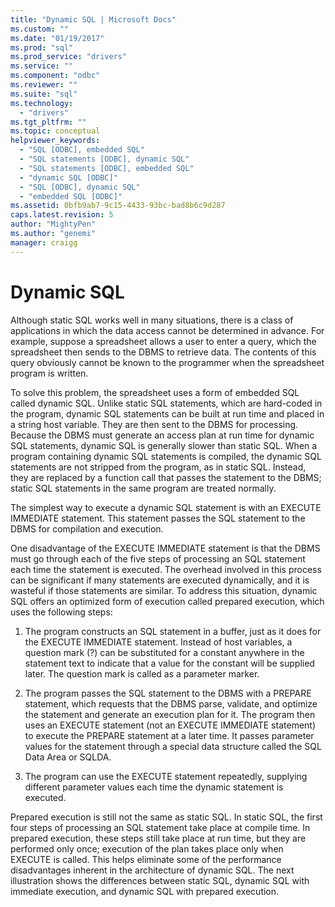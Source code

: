 ```yaml
---
title: "Dynamic SQL | Microsoft Docs"
ms.custom: ""
ms.date: "01/19/2017"
ms.prod: "sql"
ms.prod_service: "drivers"
ms.service: ""
ms.component: "odbc"
ms.reviewer: ""
ms.suite: "sql"
ms.technology: 
  - "drivers"
ms.tgt_pltfrm: ""
ms.topic: conceptual
helpviewer_keywords: 
  - "SQL [ODBC], embedded SQL"
  - "SQL statements [ODBC], dynamic SQL"
  - "SQL statements [ODBC], embedded SQL"
  - "dynamic SQL [ODBC]"
  - "SQL [ODBC], dynamic SQL"
  - "embedded SQL [ODBC]"
ms.assetid: 0bfb9ab7-9c15-4433-93bc-bad8b6c9d287
caps.latest.revision: 5
author: "MightyPen"
ms.author: "genemi"
manager: craigg
---
```

# Dynamic SQL
Although static SQL works well in many situations, there is a class of applications in which the data access cannot be determined in advance. For example, suppose a spreadsheet allows a user to enter a query, which the spreadsheet then sends to the DBMS to retrieve data. The contents of this query obviously cannot be known to the programmer when the spreadsheet program is written.  
  
 To solve this problem, the spreadsheet uses a form of embedded SQL called dynamic SQL. Unlike static SQL statements, which are hard-coded in the program, dynamic SQL statements can be built at run time and placed in a string host variable. They are then sent to the DBMS for processing. Because the DBMS must generate an access plan at run time for dynamic SQL statements, dynamic SQL is generally slower than static SQL. When a program containing dynamic SQL statements is compiled, the dynamic SQL statements are not stripped from the program, as in static SQL. Instead, they are replaced by a function call that passes the statement to the DBMS; static SQL statements in the same program are treated normally.  
  
 The simplest way to execute a dynamic SQL statement is with an EXECUTE IMMEDIATE statement. This statement passes the SQL statement to the DBMS for compilation and execution.  
  
 One disadvantage of the EXECUTE IMMEDIATE statement is that the DBMS must go through each of the five steps of processing an SQL statement each time the statement is executed. The overhead involved in this process can be significant if many statements are executed dynamically, and it is wasteful if those statements are similar. To address this situation, dynamic SQL offers an optimized form of execution called prepared execution, which uses the following steps:  
  
1.  The program constructs an SQL statement in a buffer, just as it does for the EXECUTE IMMEDIATE statement. Instead of host variables, a question mark (?) can be substituted for a constant anywhere in the statement text to indicate that a value for the constant will be supplied later. The question mark is called as a parameter marker.  
  
2.  The program passes the SQL statement to the DBMS with a PREPARE statement, which requests that the DBMS parse, validate, and optimize the statement and generate an execution plan for it. The program then uses an EXECUTE statement (not an EXECUTE IMMEDIATE statement) to execute the PREPARE statement at a later time. It passes parameter values for the statement through a special data structure called the SQL Data Area or SQLDA.  
  
3.  The program can use the EXECUTE statement repeatedly, supplying different parameter values each time the dynamic statement is executed.  
  
 Prepared execution is still not the same as static SQL. In static SQL, the first four steps of processing an SQL statement take place at compile time. In prepared execution, these steps still take place at run time, but they are performed only once; execution of the plan takes place only when EXECUTE is called. This helps eliminate some of the performance disadvantages inherent in the architecture of dynamic SQL. The next illustration shows the differences between static SQL, dynamic SQL with immediate execution, and dynamic SQL with prepared execution.
